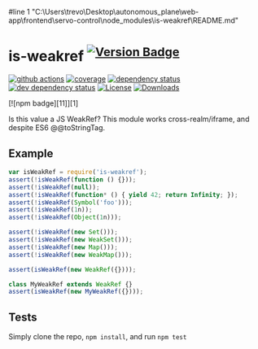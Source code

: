 #line 1 "C:\\Users\\trevo\\Desktop\\autonomous_plane\\web-app\\frontend\\servo-control\\node_modules\\is-weakref\\README.md"
# is-weakref <sup>[![Version Badge][npm-version-svg]][package-url]</sup>

[![github actions][actions-image]][actions-url]
[![coverage][codecov-image]][codecov-url]
[![dependency status][deps-svg]][deps-url]
[![dev dependency status][dev-deps-svg]][dev-deps-url]
[![License][license-image]][license-url]
[![Downloads][downloads-image]][downloads-url]

[![npm badge][11]][1]

Is this value a JS WeakRef? This module works cross-realm/iframe, and despite ES6 @@toStringTag.

## Example

```js
var isWeakRef = require('is-weakref');
assert(!isWeakRef(function () {}));
assert(!isWeakRef(null));
assert(!isWeakRef(function* () { yield 42; return Infinity; });
assert(!isWeakRef(Symbol('foo')));
assert(!isWeakRef(1n));
assert(!isWeakRef(Object(1n)));

assert(!isWeakRef(new Set()));
assert(!isWeakRef(new WeakSet()));
assert(!isWeakRef(new Map()));
assert(!isWeakRef(new WeakMap()));

assert(isWeakRef(new WeakRef({})));

class MyWeakRef extends WeakRef {}
assert(isWeakRef(new MyWeakRef({})));
```

## Tests
Simply clone the repo, `npm install`, and run `npm test`

[package-url]: https://npmjs.org/package/is-weakref
[npm-version-svg]: https://versionbadg.es/inspect-js/is-weakref.svg
[deps-svg]: https://david-dm.org/inspect-js/is-weakref.svg
[deps-url]: https://david-dm.org/inspect-js/is-weakref
[dev-deps-svg]: https://david-dm.org/inspect-js/is-weakref/dev-status.svg
[dev-deps-url]: https://david-dm.org/inspect-js/is-weakref#info=devDependencies
[license-image]: https://img.shields.io/npm/l/is-weakref.svg
[license-url]: LICENSE
[downloads-image]: https://img.shields.io/npm/dm/is-weakref.svg
[downloads-url]: https://npm-stat.com/charts.html?package=is-weakref
[codecov-image]: https://codecov.io/gh/inspect-js/is-weakref/branch/main/graphs/badge.svg
[codecov-url]: https://app.codecov.io/gh/inspect-js/is-weakref/
[actions-image]: https://img.shields.io/endpoint?url=https://github-actions-badge-u3jn4tfpocch.runkit.sh/inspect-js/is-weakref
[actions-url]: https://github.com/inspect-js/is-weakref/actions
